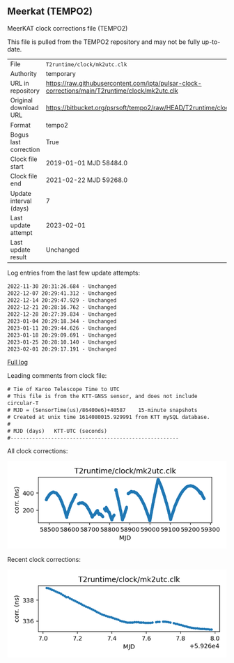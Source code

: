 
## Meerkat (TEMPO2)

MeerKAT clock corrections file (TEMPO2)

This file is pulled from the TEMPO2 repository and may not be fully
up-to-date.

|     |     |
|:--- |:--- |
| File | `T2runtime/clock/mk2utc.clk` |
| Authority | temporary |
| URL in repository | <https://raw.githubusercontent.com/ipta/pulsar-clock-corrections/main/T2runtime/clock/mk2utc.clk> |
| Original download URL | <https://bitbucket.org/psrsoft/tempo2/raw/HEAD/T2runtime/clock/mk2utc.clk> |
| Format | tempo2 |
| Bogus last correction | True |
| Clock file start | 2019-01-01 MJD 58484.0 |
| Clock file end | 2021-02-22 MJD 59268.0 |
| Update interval (days) | 7 |
| Last update attempt | 2023-02-01 |
| Last update result | Unchanged |

Log entries from the last few update attempts:
```
2022-11-30 20:31:26.684 - Unchanged
2022-12-07 20:29:41.312 - Unchanged
2022-12-14 20:29:47.929 - Unchanged
2022-12-21 20:28:16.762 - Unchanged
2022-12-28 20:27:39.834 - Unchanged
2023-01-04 20:29:18.344 - Unchanged
2023-01-11 20:29:44.626 - Unchanged
2023-01-18 20:29:09.691 - Unchanged
2023-01-25 20:28:10.140 - Unchanged
2023-02-01 20:29:17.191 - Unchanged
```
[Full log](https://raw.githubusercontent.com/ipta/pulsar-clock-corrections/main/log/T2runtime/clock/mk2utc.clk.log)

Leading comments from clock file:

    # Tie of Karoo Telescope Time to UTC
    # This file is from the KTT-GNSS sensor, and does not include circular-T
    # MJD = (SensorTime(us)/86400e6)+40587    15-minute snapshots
    # Created at unix time 1614080015.929991 from KTT mySQL database.
    #
    # MJD (days)   KTT-UTC (seconds)
    #------------------------------------------------------



All clock corrections:

![plot of all clock corrections](mk2utc.clk.png "All corrections")

Recent clock corrections:

![plot of recent clock corrections](mk2utc.clk.short.png "Recent corrections")

